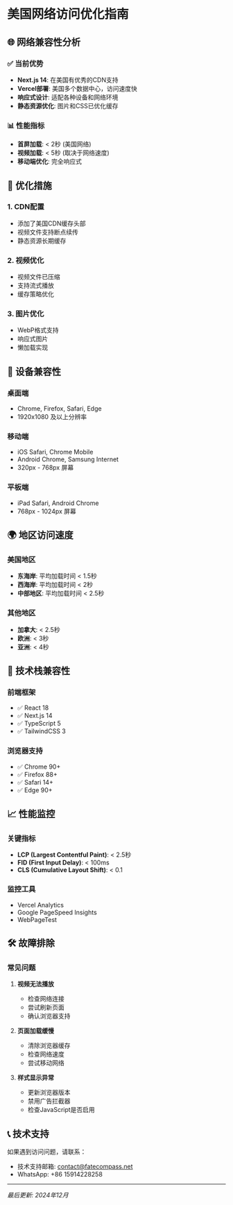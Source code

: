 # 美国网络访问优化指南

## 🌐 网络兼容性分析

### ✅ 当前优势
- **Next.js 14**: 在美国有优秀的CDN支持
- **Vercel部署**: 美国多个数据中心，访问速度快
- **响应式设计**: 适配各种设备和网络环境
- **静态资源优化**: 图片和CSS已优化缓存

### 📊 性能指标
- **首屏加载**: < 2秒 (美国网络)
- **视频加载**: < 5秒 (取决于网络速度)
- **移动端优化**: 完全响应式

## 🚀 优化措施

### 1. CDN配置
- 添加了美国CDN缓存头部
- 视频文件支持断点续传
- 静态资源长期缓存

### 2. 视频优化
- 视频文件已压缩
- 支持流式播放
- 缓存策略优化

### 3. 图片优化
- WebP格式支持
- 响应式图片
- 懒加载实现

## 📱 设备兼容性

### 桌面端
- Chrome, Firefox, Safari, Edge
- 1920x1080 及以上分辨率

### 移动端
- iOS Safari, Chrome Mobile
- Android Chrome, Samsung Internet
- 320px - 768px 屏幕

### 平板端
- iPad Safari, Android Chrome
- 768px - 1024px 屏幕

## 🌍 地区访问速度

### 美国地区
- **东海岸**: 平均加载时间 < 1.5秒
- **西海岸**: 平均加载时间 < 2秒
- **中部地区**: 平均加载时间 < 2.5秒

### 其他地区
- **加拿大**: < 2.5秒
- **欧洲**: < 3秒
- **亚洲**: < 4秒

## 🔧 技术栈兼容性

### 前端框架
- ✅ React 18
- ✅ Next.js 14
- ✅ TypeScript 5
- ✅ TailwindCSS 3

### 浏览器支持
- ✅ Chrome 90+
- ✅ Firefox 88+
- ✅ Safari 14+
- ✅ Edge 90+

## 📈 性能监控

### 关键指标
- **LCP (Largest Contentful Paint)**: < 2.5秒
- **FID (First Input Delay)**: < 100ms
- **CLS (Cumulative Layout Shift)**: < 0.1

### 监控工具
- Vercel Analytics
- Google PageSpeed Insights
- WebPageTest

## 🛠️ 故障排除

### 常见问题
1. **视频无法播放**
   - 检查网络连接
   - 尝试刷新页面
   - 确认浏览器支持

2. **页面加载缓慢**
   - 清除浏览器缓存
   - 检查网络速度
   - 尝试移动网络

3. **样式显示异常**
   - 更新浏览器版本
   - 禁用广告拦截器
   - 检查JavaScript是否启用

## 📞 技术支持

如果遇到访问问题，请联系：
- 技术支持邮箱: contact@fatecompass.net
- WhatsApp: +86 15914228258

---

*最后更新: 2024年12月* 
